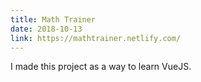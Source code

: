 ```yaml
---
title: Math Trainer
date: 2018-10-13
link: https://mathtrainer.netlify.com/
---
```


I made this project as a way to learn VueJS.